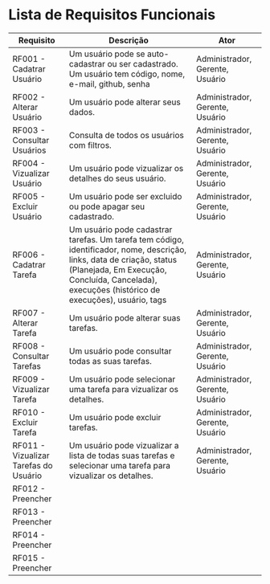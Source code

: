 # Lista de Requisitos Funcionais

Requisito                    | Descrição   | Ator       |
---------                    | ----------- | ---------- |
RF001 - Cadatrar Usuário     | Um usuário pode se auto-cadastrar ou ser cadastrado. Um usuário tem código, nome, e-mail, github, senha | Administrador, Gerente, Usuário |
RF002 - Alterar Usuário     | Um usuário pode alterar seus dados. | Administrador, Gerente, Usuário |
RF003 - Consultar Usuários   | Consulta de todos os usuários com filtros. | Administrador, Gerente, Usuário |
RF004 - Vizualizar Usuário     | Um usuário pode vizualizar os detalhes do seus usuário. | Administrador, Gerente, Usuário   |
RF005 - Excluir Usuário     | Um usuário pode ser excluido ou pode apagar seu cadastrado. | Administrador, Gerente, Usuário |
RF006 - Cadatrar Tarefa     | Um usuário pode cadastrar tarefas. Um tarefa tem código, identificador, nome, descrição, links, data de criação, status (Planejada, Em Execução, Concluída, Cancelada), execuções (histórico de execuções), usuário, tags | Administrador, Gerente, Usuário |
RF007 - Alterar Tarefa     | Um usuário pode alterar suas tarefas. | Administrador, Gerente, Usuário |
RF008 - Consultar Tarefas     | Um usuário pode consultar todas as suas tarefas. | Administrador, Gerente, Usuário   |
RF009 - Vizualizar Tarefa     | Um usuário pode selecionar uma tarefa para vizualizar os detalhes. | Administrador, Gerente, Usuário   |
RF010 - Excluir Tarefa     | Um usuário pode excluir tarefas. | Administrador, Gerente, Usuário |
RF011 - Vizualizar Tarefas do Usuário | Um usuário pode vizualizar a lista de todas suas tarefas e selecionar uma tarefa para vizualizar os detalhes. | Administrador, Gerente, Usuário   |
RF012 - Preencher |
RF013 - Preencher |
RF014 - Preencher |
RF015 - Preencher |
